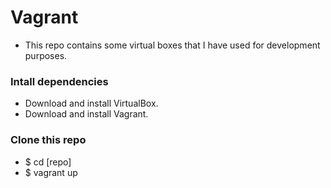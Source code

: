 # Vagrant
- This repo contains some virtual boxes that I have used for development purposes.

### Intall dependencies
- Download and install VirtualBox.
- Download and install Vagrant.

### Clone this repo
- $ cd [repo]
- $ vagrant up
